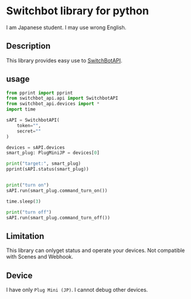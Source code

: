 # Switchbot library for python
I am Japanese student. I may use wrong English.

## Description
This library provides easy use to [SwitchBotAPI](https://github.com/OpenWonderLabs/SwitchBotAPI).

## usage
```python
from pprint import pprint
from switchbot_api.api import SwitchbotAPI
from switchbot_api.devices import *
import time

sAPI = SwitchbotAPI(
    token="",
    secret=""
)

devices = sAPI.devices
smart_plug: PlugMiniJP = devices[0]

print("target:", smart_plug)
pprint(sAPI.status(smart_plug))


print("turn on")
sAPI.run(smart_plug.command_turn_on())

time.sleep(3)

print("turn off")
sAPI.run(smart_plug.command_turn_off())

```

## Limitation
This library can onlyget status and operate your devices.
Not compatible with Scenes and Webhook.

## Device
I have only `Plug Mini (JP)`. I cannot debug other devices.
